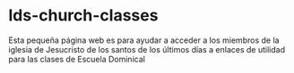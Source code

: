 # lds-church-classes
Esta pequeña página web es para ayudar a acceder a los miembros de la iglesia de Jesucristo de los santos de los últimos días a enlaces de utilidad para las clases de Escuela Dominical
